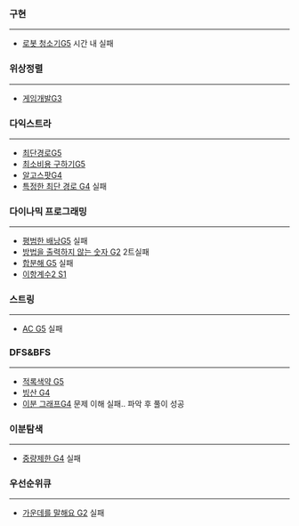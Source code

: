 ### 구현

---

* [로봇 청소기G5](https://www.acmicpc.net/problem/14503) 시간 내 실패



### 위상정렬

---

* [게임개발G3](https://www.acmicpc.net/problem/1516)



### 다익스트라

---

* [최단경로G5](https://www.acmicpc.net/problem/1753)
* [최소비용 구하기G5](https://www.acmicpc.net/problem/1916)
* [알고스팟G4](https://www.acmicpc.net/problem/1261)
* [특정한 최단 경로 G4](https://www.acmicpc.net/problem/1504) 실패



### 다이나믹 프로그래밍

---

* [평범한 배낭G5](https://www.acmicpc.net/problem/12865) 실패
* [방법을 출력하지 않는 숫자 G2](https://www.acmicpc.net/problem/13392) 2트실패
* [합분해 G5](https://www.acmicpc.net/problem/2225) 실패
* [이항계수2 S1](https://www.acmicpc.net/problem/11051)



### 스트링

---

* [AC G5](https://www.acmicpc.net/problem/5430) 실패



### DFS&BFS

---

* [적록색약 G5](https://www.acmicpc.net/problem/10026)
* [빙산 G4](https://www.acmicpc.net/problem/2573)
* [이분 그래프G4](https://www.acmicpc.net/problem/1707) 문제 이해 실패.. 파악 후 풀이 성공



### 이분탐색

---

* [중량제한 G4](https://www.acmicpc.net/problem/1939) 실패



### 우선순위큐

---

* [가운데를 말해요 G2](https://www.acmicpc.net/problem/1655) 실패

